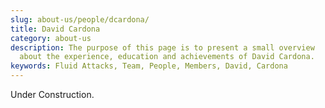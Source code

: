 ```yaml
---
slug: about-us/people/dcardona/
title: David Cardona
category: about-us
description: The purpose of this page is to present a small overview
  about the experience, education and achievements of David Cardona.
keywords: Fluid Attacks, Team, People, Members, David, Cardona
---
```


Under Construction.
